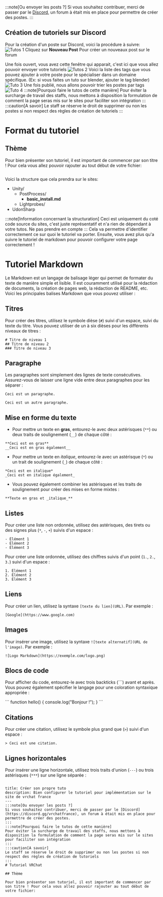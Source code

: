 
:::note[Ou envoyer les posts ?]
Si vous souhaitez contribuer, merci de passer par le [Discord](https://discord.gg/vrchatfrance), un forum à était mis en place pour permettre de créer des postes.
:::
## Création de tutoriels sur Discord 
Pour la création d'un poste sur Discord, voici la procédure à suivre:
![Tutos 1](/img/tuto_1.png)
Cliquez sur **Nouveau Post** Pour créer un nouveaux post sur le forum 

Une fois ouvert, vous avez cette fenêtre qui apparait, c'est ici que vous allez pouvoir envoyer votre tutoriels
![Tutos 2](/img/tuto_2.png)
Voici la liste des tags que vous pouvez ajouter à votre poste pour le spécialiser dans un domaine spécifique. (Ex: si vous faites un tuto sur blender, ajouter le tag blender)
![Tuto 3](/img/tuto_3.png)
Une fois publié, nous allons pouvoir trier les postes par tags
![Tuto 4](/img/tuto_4.png)
:::note[Pourquoi faire le tutos de cette manière]
Pour éviter la surcharge de travail des staffs, nous mettons à disposition la formulation de comment la page seras mis sur le sites pour faciliter son intégration
:::
:::caution[A savoir]
Le staff se réserve le droit de supprimer ou non les postes si non respect des règles de création de tutoriels 
:::
# Format du tutoriel

## Thème

Pour bien présenter son tutoriel, il est important de commencer par son titre ! Pour cela vous allez pouvoir rajouter au tout début de votre fichier: 

```

```


Voici la structure que cela prendra sur le sites:

   <FileTree>

   - Unity/
     - PostProcess/
       - **basic_install.md**
     - Lightprobes/
   - UdonSharp

   </FileTree>

:::note[Information concernant la structuration]
Ceci est uniquement du coté code source du sites, c'est juste représentatif et n'a rien de dépendant à votre tutos. Ne pas prendre en compte 
:::
Cela va permettre d'identifier correctement ce sur quoi le tutoriel va porter. Ensuite, vous avez plus qu'a suivre le tutoriel de markdown pour pouvoir configurer votre page correctement ! 


# Tutoriel Markdown

Le Markdown est un langage de balisage léger qui permet de formater du texte de manière simple et lisible. Il est couramment utilisé pour la rédaction de documents, la création de pages web, la rédaction de README, etc. Voici les principales balises Markdown que vous pouvez utiliser :

## Titres

Pour créer des titres, utilisez le symbole dièse (`#`) suivi d'un espace, suivi du texte du titre. Vous pouvez utiliser de un à six dièses pour les différents niveaux de titres :

```
# Titre de niveau 1
## Titre de niveau 2
### Titre de niveau 3
```

## Paragraphe

Les paragraphes sont simplement des lignes de texte consécutives. Assurez-vous de laisser une ligne vide entre deux paragraphes pour les séparer :

```
Ceci est un paragraphe.

Ceci est un autre paragraphe.
```

## Mise en forme du texte

- Pour mettre un texte en **gras**, entourez-le avec deux astérisques (`**`) ou deux traits de soulignement (`__`) de chaque côté :

```
**Ceci est en gras**
__Ceci est en gras également__
```

- Pour mettre un texte en *italique*, entourez-le avec un astérisque (`*`) ou un trait de soulignement (`_`) de chaque côté :

```
*Ceci est en italique*
_Ceci est en italique également_
```

- Vous pouvez également combiner les astérisques et les traits de soulignement pour créer des mises en forme mixtes :

```
**Texte en gras et _italique_**
```

## Listes

Pour créer une liste non ordonnée, utilisez des astérisques, des tirets ou des signes plus (`*`, `-`, `+`) suivis d'un espace :

```
- Élément 1
- Élément 2
- Élément 3
```

Pour créer une liste ordonnée, utilisez des chiffres suivis d'un point (`1.`, `2.`, `3.`) suivi d'un espace :

```
1. Élément 1
2. Élément 2
3. Élément 3
```

## Liens

Pour créer un lien, utilisez la syntaxe `[texte du lien](URL)`. Par exemple :

```
[Google](https://www.google.com)
```

## Images

Pour insérer une image, utilisez la syntaxe `![texte alternatif](URL de l'image)`. Par exemple :

```
![Logo Markdown](https://exemple.com/logo.png)
```

## Blocs de code

Pour afficher du code, entourez-le avec trois backticks (```) avant et après. Vous pouvez également spécifier le langage pour une coloration syntaxique appropriée :

\```
function hello() {
    console.log("Bonjour !");
}
\```

## Citations

Pour créer une citation, utilisez le symbole plus grand que (`>`) suivi d'un espace :

```
> Ceci est une citation.
```

## Lignes horizontales

Pour insérer une ligne horizontale, utilisez trois traits d'union (`---`) ou trois astérisques (`***`) sur une ligne séparée :

```

title: Créer son propre tuto
description: Bien configurer le tutoriel pour implémentation sur le site de vrchat france
---
:::note[Ou envoyer les posts ?]
Si vous souhaitez contribuer, merci de passer par le [Discord](https://discord.gg/vrchatfrance), un forum à était mis en place pour permettre de créer des postes.
:::
:::note[Pourquoi faire le tutos de cette manière]
Pour éviter la surcharge de travail des staffs, nous mettons à disposition la formulation de comment la page seras mis sur le sites pour faciliter son intégration
:::
:::caution[A savoir]
Le staff se réserve le droit de supprimer ou non les postes si non respect des règles de création de tutoriels 
:::
# Tutoriel VRChat

## Thème

Pour bien présenter son tutoriel, il est important de commencer par son titre ! Pour cela vous allez pouvoir rajouter au tout début de votre fichier: 
```